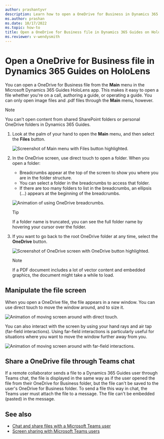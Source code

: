 ```yaml
---
author: prashantyvr
description: Learn how to open a OneDrive for Business in Dynamics 365 Guides on HoloLens
ms.author: prashan
ms.date: 10/17/2022
ms.topic: how-to
title: Open a OneDrive for Business file in Dynamics 365 Guides on HoloLens
ms.reviewer: v-wendysmith
---
```


# Open a OneDrive for Business file in Dynamics 365 Guides on HoloLens

You can open a OneDrive for Business file from the **Main** menu in the Microsoft Dynamics 365 Guides HoloLens app. This makes it easy to open a file whether you're on a call, authoring a guide, or operating a guide. You can only open image files and .pdf files through the **Main** menu, however. 

> [!NOTE]
> You can't open content from shared SharePoint folders or personal OneDrive folders in Dynamics 365 Guides.

1. Look at the palm of your hand to open the **Main** menu, and then select the **Files** button.

    ![Screenshot of Main menu with Files button highlighted.](media/calling-one-drive-files-main-menu.JPG "Screenshot of Main menu with Files button highlighted")

2. In the OneDrive screen, use direct touch to open a folder. When you open a folder:

    - Breadcrumbs appear at the top of the screen to show you where you are in the folder structure. 
    - You can select a folder in the breadcrumbs to access that folder. 
    - If there are too many folders to list in the breadcrumbs, an ellipsis (...) appears at the beginning of the breadcrumbs. 

    ![Animation of using OneDrive breadcrumbs.](media/Files_Breadcrumbs.gif "Animation of using OneDrive breadcrumbs")
        
    > [!TIP]
    > If a folder name is truncated, you can see the full folder name by hovering your cursor over the folder. 
    
3. If you want to go back to the root OneDrive folder at any time, select the **OneDrive** button.

    ![Screenshot of OneDrive screen with OneDrive button highlighted.](media/calling-onedrive-button.JPG "Screenshot of OneDrive screen with OneDrive button highlighted")
    
    > [!NOTE]
    > If a PDF document includes a lot of vector content and embedded graphics, the document might take a while to load. 
   
## Manipulate the file screen
   
When you open a OneDrive file, the file appears in a new window. You can use direct touch to move the window around, and to size it. 

![Animation of moving screen around with direct touch.](media/Slate_NearInteractions.gif "Animation of moving screen around with direct touch")

You can also interact with the screen by using your hand rays and air tap (far-field interactions). Using far-field interactions is particularly useful for situations where you want to move the window further away from you. 

![Animation of moving screen around with far-field interactions.](media/Slate_FarInteractions.gif "Animation of moving screen around with far-field interactions")
    
## Share a OneDrive file through Teams chat

If a remote collaborator sends a file to a Dynamics 365 Guides user through Teams chat, the file is displayed in the same way as if the user opened the file from their OneDrive for Business folder, but the file can't be saved to the user's OneDrive for Business folder. To send a file this way in chat, the Teams user must attach the file to a message. The file can't be embedded (pasted) in the message. 

## See also

- [Chat and share files with a Microsoft Teams user](calling-chat-file-sharing.md)
- [Screen sharing with Microsoft Teams users](calling-screen-sharing.md)


